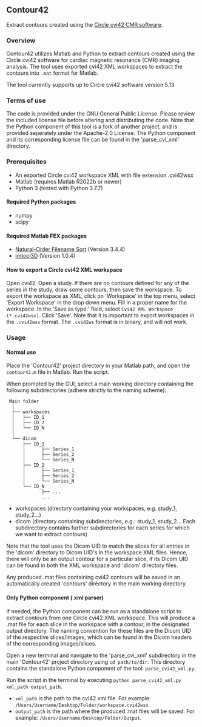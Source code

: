 ## Contour42
Extract contours created using the [Circle cvi42 CMR software](https://www.circlecvi.com/).


### Overview
Contour42 utilizes Matlab and Python to extract contours created using the Circle cvi42 software for cardiac magnetic resonance (CMR) imaging analysis. The tool uses exported cvi42 XML workspaces to extract the contours into `.mat` format for Matlab.

The tool currently supports up to Circle cvi42 software version 5.13


### Terms of use
The code is provided under the GNU General Public License. Please review the included license file before altering and distributing the code.
Note that the Python component of this tool is a fork of another project, and is provided seperately under the Apache-2.0 License. The Python component and its corresponding license file can be found in the 'parse_cvi_xml' directory.


### Prerequisites
- An exported Circle cvi42 workspace XML with file extension .cvi42wsx
- Matlab (requires Matlab R2022b or newer)
- Python 3 (tested with Python 3.7.7)
#### Required Python packages
- numpy
- scipy
#### Required Matlab FEX packages
- [Natural-Order Filename Sort](https://se.mathworks.com/matlabcentral/fileexchange/47434-natural-order-filename-sort) (Version 3.4.4)
- [imtool3D](https://se.mathworks.com/matlabcentral/fileexchange/74761-imtool3d_td) (Version 1.0.4)
#### How to export a Circle cvi42 XML workspace
Open cvi42. Open a study. If there are no contours defined for any of the series in the study, draw some contours, then save the workspace.
To export the workspace as XML, click on 'Workspace' in the top menu, select 'Export Workspace' in the drop down menu. Fill in a proper name for the workspace. In the 'Save as type:' field, select `Cvi42 XML Workspace (*.cvi42wsx)`. Click 'Save'.
Note that it is important to export workspaces in the `.cvi42wsx` format. The `.cvi42ws` format is in binary, and will not work.


### Usage
#### Normal use
Place the 'Contour42' project directory in your Matlab path, and open the `contour42.m` file in Matlab. Run the script.

When prompted by the GUI, select a main working directory containing the following subdirectories (adhere strictly to the naming scheme):

```text
 Main folder
  │
  ├── workspaces
  │   ├── ID_1
  │   ├── ID_2
  │   └── ID_N
  │
  └── dicom
      ├── ID_1
      │      ├── Series_1
      │      ├── Series_2
      │      └── Series_N
      ├── ID_2
      │      ├── Series_1
      │      ├── Series_2
      │      └── Series_N
      └── ID_N
             ├── ...
             ...
```

- workspaces (directory containing your workspaces, e.g. study_1, study_2...)
- dicom (directory containing subdirectories, e.g.: study_1, study_2... Each subdirectory contains further subdirectories for each series for which we want to extract contours)

Note that the tool uses the Dicom UID to match the slices for all entries in the 'dicom' directory to Dicom UID's in the workspace XML files. Hence, there will only be an output contour for a particular slice, if its Dicom UID can be found in both the XML workspace and 'dicom' directory files.

Any produced .mat files containing cvi42 contours will be saved in an automatically created 'contours' directory in the main working directory.
#### Only Python component (.xml parser)
If needed, the Python component can be run as a standalone script to extract contours from one Circle cvi42 XML workspace. This will produce a .mat file for each slice in the workspace with a contour, in the designated output directory. The naming convention for these files are the Dicom UID of the respective slices/images, which can be found in the Dicom headers of the corresponding images/slices.

Open a new terminal and navigate to the 'parse_cvi_xml' subdirectory in the main 'Contour42' project directory using `cd path/to/dir`. This directory contains the standalone Python component of the tool: `parse_cvi42_xml.py`.

Run the script in the terminal by executing `python parse_cvi42_xml.py xml_path output_path`.
- `xml_path` is the path to the cvi42 xml file. For example: `/Users/Username/Desktop/Folder/workspace.cvi42wsx`.
- `output_path` is the path where the produced .mat files will be saved. For example: `/Users/Username/Desktop/Folder/Output`.